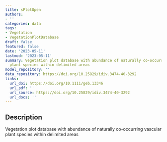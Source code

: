 ```yaml
---
title: sPlotOpen
authors:
- ''
categories: data
tags:
- Vegetation
- VegetationPlotDatabase
draft: false
featured: false
date: '2023-05-11'
lastmod: '2023-05-11'
summary: Vegetation plot database with abundance of naturally co-occurring vascular
  plant species within delimited areas
model_repository: ''
data_repository: https://doi.org/10.25829/idiv.3474-40-3292
links:
  url_doi: https://doi.org/10.1111/geb.13346
  url_pdf: ''
  url_source: https://doi.org/10.25829/idiv.3474-40-3292
  url_docs: ''
---
```


## Description

Vegetation plot database with abundance of naturally co-occurring vascular plant species within delimited areas


